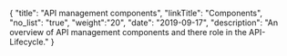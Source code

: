 {
    "title": "API management components",
    "linkTitle": "Components",
    "no_list": "true",
    "weight":"20",
    "date": "2019-09-17",
    "description": "An overview of API management components and there role in the API-Lifecycle."
}